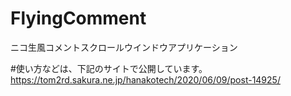 # FlyingComment
ニコ生風コメントスクロールウインドウアプリケーション

#使い方などは、下記のサイトで公開しています。
https://tom2rd.sakura.ne.jp/hanakotech/2020/06/09/post-14925/